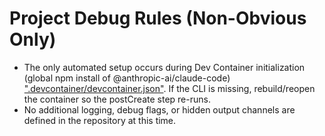 # Project Debug Rules (Non-Obvious Only)

- The only automated setup occurs during Dev Container initialization (global npm install of @anthropic-ai/claude-code) [".devcontainer/devcontainer.json"](.devcontainer/devcontainer.json:34). If the CLI is missing, rebuild/reopen the container so the postCreate step re-runs.
- No additional logging, debug flags, or hidden output channels are defined in the repository at this time.